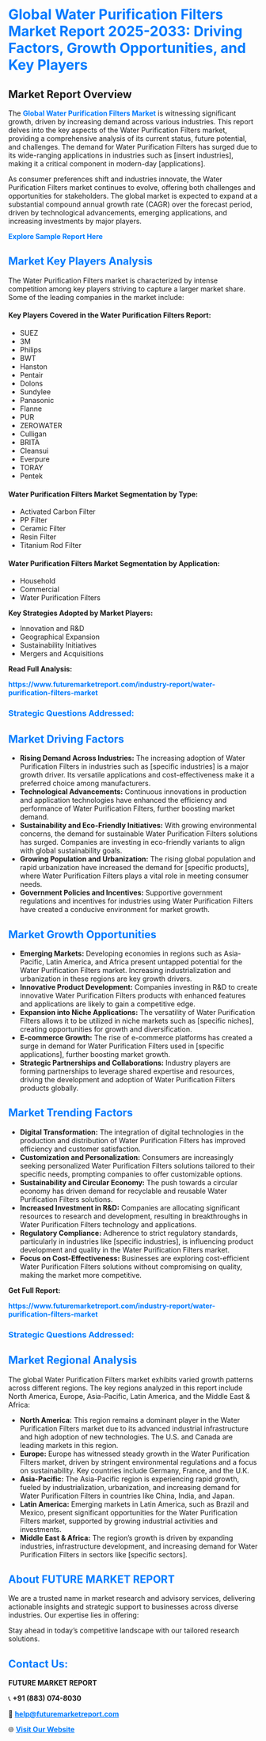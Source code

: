 <h1 style="color: #007BFF;">Global Water Purification Filters Market Report 2025-2033: Driving Factors, Growth Opportunities, and Key Players</h1>

<section id="overview">
<h2>Market Report Overview</h2>
<p>The <a href="https://www.futuremarketreport.com/industry-report/water-purification-filters-market" style="color: #007BFF; text-decoration: none;"><strong>Global Water Purification Filters Market</strong></a> is witnessing significant growth, driven by increasing demand across various industries. This report delves into the key aspects of the Water Purification Filters market, providing a comprehensive analysis of its current status, future potential, and challenges. The demand for Water Purification Filters has surged due to its wide-ranging applications in industries such as [insert industries], making it a critical component in modern-day [applications].</p>
<p>As consumer preferences shift and industries innovate, the Water Purification Filters market continues to evolve, offering both challenges and opportunities for stakeholders. The global market is expected to expand at a substantial compound annual growth rate (CAGR) over the forecast period, driven by technological advancements, emerging applications, and increasing investments by major players.</p>
</section>

<section id="overview">
<p><a href="https://www.futuremarketreport.com/request-sample/reportId=121616" style="color: #007BFF; text-decoration: none;"><strong>Explore Sample Report Here</strong></a></p>
</section>

<section id="key-players">
<h2 style="color: #007BFF;">Market Key Players Analysis</h2>
<p>The Water Purification Filters market is characterized by intense competition among key players striving to capture a larger market share. Some of the leading companies in the market include:</p>
<h4>Key Players Covered in the Water Purification Filters Report:</h4>
<ul><li>SUEZ</li><li>3M</li><li>Philips</li><li>BWT</li><li>Hanston</li><li>Pentair</li><li>Dolons</li><li>Sundylee</li><li>Panasonic</li><li>Flanne</li><li>PUR</li><li>ZEROWATER</li><li>Culligan</li><li>BRITA</li><li>Cleansui</li><li>Everpure</li><li>TORAY</li><li>Pentek</li></ul>
<h4>Water Purification Filters Market Segmentation by Type:</h4>
<ul><li>Activated Carbon Filter</li><li>PP Filter</li><li>Ceramic Filter</li><li>Resin Filter</li><li>Titanium Rod Filter</li></ul>

<h4>Water Purification Filters Market Segmentation by Application:</h4>
<ul><li>Household</li><li>Commercial</li><li>Water Purification Filters</li></ul>
<p><strong>Key Strategies Adopted by Market Players:</strong></p>
<ul>
<li>Innovation and R&D</li>
<li>Geographical Expansion</li>
<li>Sustainability Initiatives</li>
<li>Mergers and Acquisitions</li>
</ul>
</section>

<section>
<p><strong>Read Full Analysis: </strong></p><a href="https://www.futuremarketreport.com/industry-report/water-purification-filters-market" style="color: #007BFF; text-decoration: none;"><strong>https://www.futuremarketreport.com/industry-report/water-purification-filters-market</strong></a>
<h3 style="color: #007BFF;">Strategic Questions Addressed:</h3>
</section>

<section id="driving-factors">
<h2 style="color: #007BFF;">Market Driving Factors</h2>
<ul>
<li><strong>Rising Demand Across Industries:</strong> The increasing adoption of Water Purification Filters in industries such as [specific industries] is a major growth driver. Its versatile applications and cost-effectiveness make it a preferred choice among manufacturers.</li>
<li><strong>Technological Advancements:</strong> Continuous innovations in production and application technologies have enhanced the efficiency and performance of Water Purification Filters, further boosting market demand.</li>
<li><strong>Sustainability and Eco-Friendly Initiatives:</strong> With growing environmental concerns, the demand for sustainable Water Purification Filters solutions has surged. Companies are investing in eco-friendly variants to align with global sustainability goals.</li>
<li><strong>Growing Population and Urbanization:</strong> The rising global population and rapid urbanization have increased the demand for [specific products], where Water Purification Filters plays a vital role in meeting consumer needs.</li>
<li><strong>Government Policies and Incentives:</strong> Supportive government regulations and incentives for industries using Water Purification Filters have created a conducive environment for market growth.</li>
</ul>
</section>

<section id="growth-opportunities">
<h2 style="color: #007BFF;">Market Growth Opportunities</h2>
<ul>
<li><strong>Emerging Markets:</strong> Developing economies in regions such as Asia-Pacific, Latin America, and Africa present untapped potential for the Water Purification Filters market. Increasing industrialization and urbanization in these regions are key growth drivers.</li>
<li><strong>Innovative Product Development:</strong> Companies investing in R&D to create innovative Water Purification Filters products with enhanced features and applications are likely to gain a competitive edge.</li>
<li><strong>Expansion into Niche Applications:</strong> The versatility of Water Purification Filters allows it to be utilized in niche markets such as [specific niches], creating opportunities for growth and diversification.</li>
<li><strong>E-commerce Growth:</strong> The rise of e-commerce platforms has created a surge in demand for Water Purification Filters used in [specific applications], further boosting market growth.</li>
<li><strong>Strategic Partnerships and Collaborations:</strong> Industry players are forming partnerships to leverage shared expertise and resources, driving the development and adoption of Water Purification Filters products globally.</li>
</ul>
</section>

<section id="trending-factors">
<h2 style="color: #007BFF;">Market Trending Factors</h2>
<ul>
<li><strong>Digital Transformation:</strong> The integration of digital technologies in the production and distribution of Water Purification Filters has improved efficiency and customer satisfaction.</li>
<li><strong>Customization and Personalization:</strong> Consumers are increasingly seeking personalized Water Purification Filters solutions tailored to their specific needs, prompting companies to offer customizable options.</li>
<li><strong>Sustainability and Circular Economy:</strong> The push towards a circular economy has driven demand for recyclable and reusable Water Purification Filters solutions.</li>
<li><strong>Increased Investment in R&D:</strong> Companies are allocating significant resources to research and development, resulting in breakthroughs in Water Purification Filters technology and applications.</li>
<li><strong>Regulatory Compliance:</strong> Adherence to strict regulatory standards, particularly in industries like [specific industries], is influencing product development and quality in the Water Purification Filters market.</li>
<li><strong>Focus on Cost-Effectiveness:</strong> Businesses are exploring cost-efficient Water Purification Filters solutions without compromising on quality, making the market more competitive.</li>
</ul>
</section>

<section>
<p><strong>Get Full Report: </strong></p><a href="https://www.futuremarketreport.com/industry-report/water-purification-filters-market" style="color: #007BFF; text-decoration: none;"><strong>https://www.futuremarketreport.com/industry-report/water-purification-filters-market</strong></a>
<h3 style="color: #007BFF;">Strategic Questions Addressed:</h3>
</section>


<section id="regional-analysis">
<h2 style="color: #007BFF;">Market Regional Analysis</h2>
<p>The global Water Purification Filters market exhibits varied growth patterns across different regions. The key regions analyzed in this report include North America, Europe, Asia-Pacific, Latin America, and the Middle East & Africa:</p>
<ul>
<li><strong>North America:</strong> This region remains a dominant player in the Water Purification Filters market due to its advanced industrial infrastructure and high adoption of new technologies. The U.S. and Canada are leading markets in this region.</li>
<li><strong>Europe:</strong> Europe has witnessed steady growth in the Water Purification Filters market, driven by stringent environmental regulations and a focus on sustainability. Key countries include Germany, France, and the U.K.</li>
<li><strong>Asia-Pacific:</strong> The Asia-Pacific region is experiencing rapid growth, fueled by industrialization, urbanization, and increasing demand for Water Purification Filters in countries like China, India, and Japan.</li>
<li><strong>Latin America:</strong> Emerging markets in Latin America, such as Brazil and Mexico, present significant opportunities for the Water Purification Filters market, supported by growing industrial activities and investments.</li>
<li><strong>Middle East & Africa:</strong> The region’s growth is driven by expanding industries, infrastructure development, and increasing demand for Water Purification Filters in sectors like [specific sectors].</li>
</ul>
</section>

<footer>
<h2 style="color: #007BFF;">About FUTURE MARKET REPORT</h2>
<p>We are a trusted name in market research and advisory services, delivering actionable insights and strategic support to businesses across diverse industries. Our expertise lies in offering:</p>

<p>Stay ahead in today’s competitive landscape with our tailored research solutions.</p>

<h2 style="color: #007BFF;">Contact Us:</h2>
<p><strong>FUTURE MARKET REPORT</strong></p>
<p>📞 <strong>+91 (883) 074-8030</strong></p>
<p>📧 <strong><a href="mailto:help@futuremarketreport.com" style="color: #007BFF;">help@futuremarketreport.com</a></strong></p>
<p>🌐 <strong><a href="https://www.futuremarketreport.com/" style="color: #007BFF;">Visit Our Website</a></strong></p>
</footer>